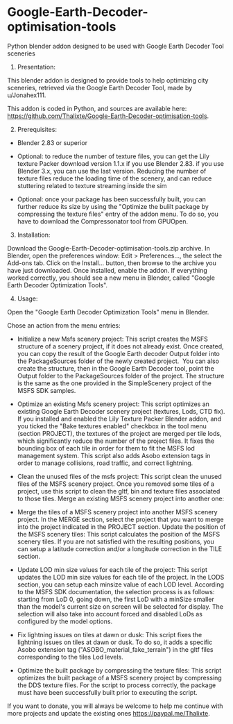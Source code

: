 # Google-Earth-Decoder-optimisation-tools
Python blender addon designed to be used with Google Earth Decoder Tool sceneries

1) Presentation:

This blender addon is designed to provide tools to help optimizing city sceneries, retrieved via the Google Earth Decoder Tool, made by u/Jonahex111.

This addon is coded in Python, and sources are available here: https://github.com/Thalixte/Google-Earth-Decoder-optimisation-tools.

2) Prerequisites:

* Blender 2.83 or superior

* Optional: to reduce the number of texture files, you can get the Lily texture Packer download version 1.1.x if you use Blender 2.83. if you use Blender 3.x, you can use the last version. Reducing the number of texture files reduce the loading time of the scenery, and can reduce stuttering related to texture streaming inside the sim

* Optional: once your package has been successfully built, you can further reduce its size by using the "Optimize the bulilt package by compressing the texture files" entry of the addon menu. To do so, you have to download the Compressonator tool from GPUOpen.

3) Installation:

Download the Google-Earth-Decoder-optimisation-tools.zip archive. In Blender, open the preferences window: Edit > Preferences..., the select the Add-ons tab. Click on the Install... button, then browse to the archive you have just downloaded. Once installed, enable the addon.
If everything worked correctly, you should see a new menu in Blender, called "Google Earth Decoder Optimization Tools".

4) Usage:

Open the "Google Earth Decoder Optimization Tools" menu in Blender.

Chose an action from the menu entries:

* Initialize a new Msfs scenery project:
This script creates the MSFS structure of a scenery project, if it does not already exist.
Once created, you can copy the result of the Google Earth decoder Output folder into the PackageSources folder of the newly created project. 
You can also create the structure, then in the Google Earth Decoder tool, point the Output folder to the PackageSources folder of the project.
The structure is the same as the one provided in the SimpleScenery project of the MSFS SDK samples.


* Optimize an existing Msfs scenery project:
This script optimizes an existing Google Earth Decoder scenery project (textures, Lods, CTD fix).
If you installed and enabled the Lily Texture Packer Blender addon, and you ticked the "Bake textures enabled" checkbox in the tool menu (section PROJECT), the textures of the project are merged per tile lods, which significantly reduce the number of the project files.
It fixes the bounding box of each tile in order for them to fit the MSFS lod management system.
This script also adds Asobo extension tags in order to manage collisions, road traffic, and correct lightning.
 

* Clean the unused files of the msfs project:
This script clean the unused files of the MSFS scenery project.
Once you removed some tiles of a project, use this script to clean the gltf, bin and texture files associated to those tiles.
Merge an existing MSFS scenery project into another one:


* Merge the tiles of a MSFS scenery project into another MSFS scenery project.
In the MERGE section, select the project that you want to merge into the project indicated in the PROJECT section.
Update the position of the MSFS scenery tiles:
This script calculates the position of the MSFS scenery tiles.
If you are not satisfied with the resulting positions, you can setup a latitude correction and/or a longitude correction in the TILE section.


* Update LOD min size values for each tile of the project:
This script updates the LOD min size values for each tile of the project.
In the LODS section, you can setup each minsize value of each LOD level.
According to the MSFS SDK documentation, the selection process is as follows:
starting from LoD 0, going down, the first LoD with a minSize smaller than the model's current size on screen will be selected for display.
The selection will also take into account forced and disabled LoDs as configured by the model options.


* Fix lightning issues on tiles at dawn or dusk:
This script fixes the lightning issues on tiles at dawn or dusk.
To do so, it adds a specific Asobo extension tag ("ASOBO_material_fake_terrain") in the gltf files corresponding to the tiles Lod levels.


* Optimize the built package by compressing the texture files:
This script optimizes the built package of a MSFS scenery project by compressing the DDS texture files.
For the script to process correctly, the package must have been successfully built prior to executing the script.




If you want to donate, you will always be welcome to help me continue with more projects and update the existing ones https://paypal.me/Thalixte.